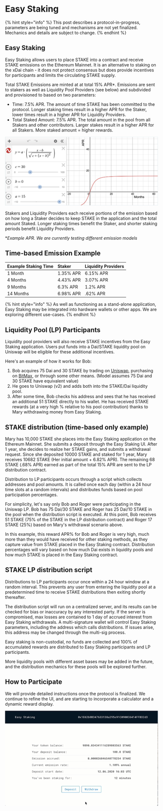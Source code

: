 # Easy Staking

{% hint style="info" %}
This post describes a protocol-in-progress, parameters are being tuned and mechanisms are not yet finalized.  Mechanics and details are subject to change.
{% endhint %}

## Easy Staking

Easy Staking allows users to place STAKE into a contract and receive STAKE emissions on the Ethereum Mainnet. It is an alternative to staking on the xDai chain - it does not protect consensus but does provide incentives for participants and limits the circulating STAKE supply.

Total STAKE Emissions are minted at at total 15% APR\*. Emissions are sent to stakers as well as Liquidity Pool Providers \(see below\) and subdivided and provisioned to based on two parameters:

* Time: 7.5% APR. The amount of time STAKE has been committed to the protocol. Longer staking times result in a higher APR for the Staker, lower times result in a higher APR for Liquidity Providers. 
* Total Staked Amount: 7.5% APR. The total amount in the pool from all Stakers and other contributors. Larger stakes result in a higher APR for all Stakers. More staked amount = higher rewards.

![Sigmoid function for determining APR splits between Stakers and LP providers. Formula is currently being modified to include Time and Total Amount parameters.](../../.gitbook/assets/sigmoid-1.png)

Stakers and Liquidity Providers each receive portions of the emission based on how long a Staker decides to keep STAKE in the application and the total amount Staked. Longer staking times benefit the Staker, and shorter staking periods benefit Liquidity Providers. 

\*_Example APR. We are currently testing different emission models_

## Time-based Emission Example

| Example Staking Time | Staker | Liquidity Providers |
| :--- | :--- | :--- |
| 1 Month | 1.35% APR | 6.15% APR |
| 4 Months | 4.43% APR | 3.07% APR |
| 9 Months | 6.3% APR | 1.2% APR |
| 14 Months | 6.98% APR | .62% APR |

{% hint style="info" %}
As well as functioning as a stand-alone application, Easy Staking may be integrated into hardware wallets or other apps. We are exploring different use-cases.
{% endhint %}

## Liquidity Pool \(LP\) Participants

Liquidity pool providers will also receive STAKE incentives from the Easy Staking application. Users put funds into a Dai/STAKE liquidity pool on Uniswap will be eligible for these additional incentives.

 Here's an example of how it works for Bob:

1. Bob acquires 75 Dai and 30 STAKE by trading on [Uniswap](https://uniswap.exchange/swap), purchasing on [BitMax](https://bitmax.io/), or through some other means. \(Model assumes 75 Dai and 30 STAKE have equivalent value\) 
2. He goes to Uniswap \(v2\) and adds both into the STAKE/Dai liquidity pool. 
3. After some time, Bob checks his address and sees that he has received an additional 51 STAKE directly to his wallet. He has received STAKE rewards \(at a very high % relative to his pool contribution\) thanks to Mary withdrawing money from Easy Staking.

## STAKE distribution \(time-based only example\)

Mary has 10,000 STAKE she places into the Easy Staking application on the Ethereum Mainnet. She submits a deposit through the Easy Staking UI. After 1 year, she decides to realize her STAKE gains, and submits a withdrawal request.  Since she deposited 10000 STAKE and staked for 1 year,  Mary receives 10682 STAKE \(Her initial amount + 6.82% APR\).  The remaining 68 STAKE \(.68% APR\) earned as part of the total 15% APR are sent to the LP distribution contract.

Distribution to LP participants occurs through a script which collects addresses and pool amounts. It is called once each day \(within a 24 hour time slots at a random intervals\) and distributes funds based on pool participation percentages.

For simplicity, let's say only Bob and Roger were participating in the Uniswap LP. Bob has 75 Dai/30 STAKE and Roger has 25 Dai/10 STAKE in the pool when the distribution script is executed.  At this point, Bob receives 51 STAKE \(75% of the STAKE in the LP distribution contract\) and Roger 17 STAKE \(25%\) based on Mary's withdrawal scenario above.

In this example, this reward APR%  for Bob and Roger is very high, much more than they would have received for other staking methods, as they capture value from STAKE placed in the Easy Staking contract.  Distribution percentages will vary based on how much Dai exists in liquidity pools and how much STAKE is placed in the Easy Staking contract. 

## STAKE LP distribution script

Distributions to LP participants occur once within a 24 hour window at a random interval. This prevents any user from entering the liquidity pool at a predetermined time to receive STAKE distributions then exiting shortly thereafter.  

The distribution script will run on a centralized server, and its results can be checked for bias or inaccuracy by any interested party. If the server is compromised, max losses are contained to 1 day of accrued interest from Easy Staking withdrawals. A multi-signature wallet will control Easy Staking parameters, including the address which calls distributions. If issues arise, this address may be changed through the multi-sig process.

Easy staking is non-custodial, no funds are collected and 100% of accumulated rewards are distributed to Easy Staking participants and LP participants.

More liquidity pools with different asset bases may be added in the future, and the distribution mechanics for these pools will be explored further.

## How to Participate

We will provide detailed instructions once the protocol is finalized.  We continue to refine the UI, and are starting to incorporate a calculator and a dynamic reward display.

![Test application \(Emission in hours rather than days\)](../../.gitbook/assets/easystaking-beta.gif)

